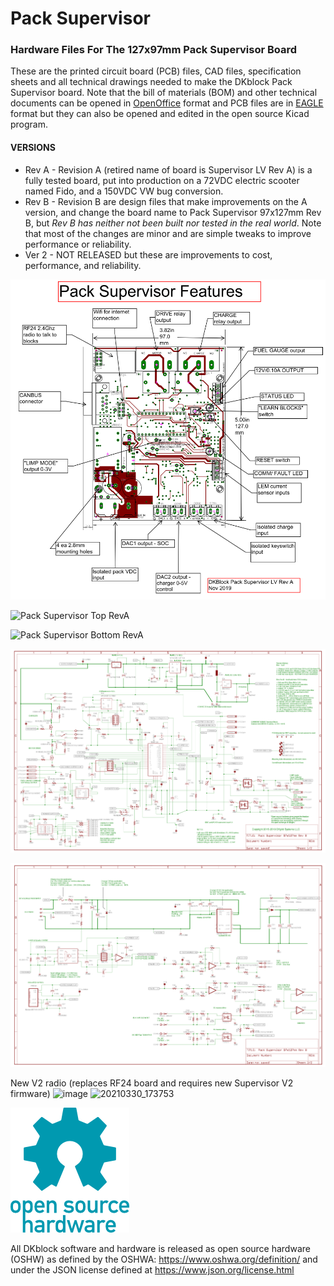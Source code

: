 # Pack Supervisor
### Hardware Files For The 127x97mm Pack Supervisor Board
These are the printed circuit board (PCB) files, CAD files, specification sheets and all technical drawings needed to make the DKblock Pack Supervisor board. Note that the bill of materials (BOM) and other technical documents can be opened in [OpenOffice](https://www.openoffice.org) format and PCB files are in [EAGLE](https://www.autodesk.com/products/eagle/overview) format but they can also be opened and edited in the open source Kicad program.

#### VERSIONS
- Rev A - Revision A (retired name of board is Supervisor LV Rev A)  is a fully tested board, put into  production on a 72VDC electric scooter named Fido, and a 150VDC VW bug conversion.
- Rev B - Revision B are design files that make improvements on the A version, and change the board name to Pack Supervisor 97x127mm Rev B, but *Rev B has neither not been built nor tested in the real world*. Note that most of the changes are minor and are simple tweaks to improve performance or reliability.
- Ver 2 - NOT RELEASED but these are improvements to cost, performance, and reliability.


![Pack Supervisor Features](Images/Pack_Supervisor_Features.png)

![Pack Supervisor Top RevA](Images/Pack_Supervisor_Top_RevA.png)

![Pack Supervisor Bottom RevA](Images/Pack_Supervisor_Bottom_RevA.png)

![Pack Supervisor Schematic 1](Images/Pack_Supervisor_97x127mm_Rev_B_schematic_Page_1.png)

![Pack Supervisor Schematic 1](Images/Pack_Supervisor_97x127mm_Rev_B_schematic_Page_2.png)

New V2 radio (replaces RF24 board and requires new Supervisor V2 firmware)
![image](https://user-images.githubusercontent.com/6006120/112710732-ae876900-8e80-11eb-93dd-76fa7d988fb5.png)
![20210330_173753](https://user-images.githubusercontent.com/6006120/113607806-84f7db80-95fe-11eb-9fc5-c0902d095cbd.jpg)


![Open Hardware](Images/oshw-logo-200-px.png)

All DKblock software and hardware is released as open source hardware (OSHW) as defined by the OSHWA: https://www.oshwa.org/definition/ and under the JSON license defined at https://www.json.org/license.html
 
